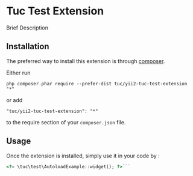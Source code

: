 Tuc Test Extension
==================
Brief Description

Installation
------------

The preferred way to install this extension is through [composer](http://getcomposer.org/download/).

Either run

```
php composer.phar require --prefer-dist tuc/yii2-tuc-test-extension "*"
```

or add

```
"tuc/yii2-tuc-test-extension": "*"
```

to the require section of your `composer.json` file.


Usage
-----

Once the extension is installed, simply use it in your code by  :

```php
<?= \tuc\test\AutoloadExample::widget(); ?>```